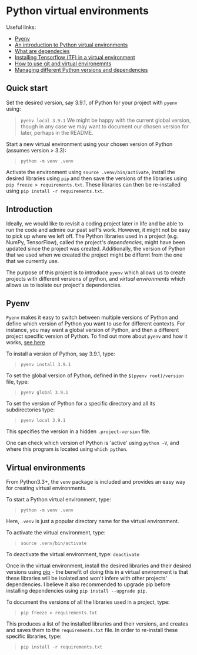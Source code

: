 # Python virtual environments

Useful links:
- [Pyenv](https://github.com/pyenv/pyenv)
- [An introduction to Python virtual environments](https://docs.python.org/3/tutorial/venv.html)
- [What are dependecies](https://www.fullstackpython.com/application-dependencies.html)
- [Installing Tensorflow (TF) in a virtual environment](https://www.tensorflow.org/install/pip)
- [How to use git and virtual environemnts](https://medium.com/wealthy-bytes/the-easiest-way-to-use-a-python-virtual-environment-with-git-401e07c39cde)
- [Managing different Python versions and dependencies](https://www.youtube.com/watch?v=Jfc5aCCQlg0)

## Quick start
Set the desired version, say 3.9.1, of Python for your project with `pyenv` using:
> `pyenv local 3.9.1`
We might be happy with the current global version, though in any case we may want to document our chosen version for later, perhaps in the README. 

Start a new virtual environment using your chosen version of Python (assumes version > 3.3):
> `python -m venv .venv`

Activate the environment using `source .venv/bin/activate`, install the desired libraries using `pip` and then save the versions of the libraries using `pip freeze > requirements.txt`. These libraries can then be re-installed using `pip install -r requirements.txt`. 

## Introduction

Ideally, we would like to revisit a coding project later in life and be able to run the code and admire our past self's work. However, it might not be easy to pick up where we left off. The Python libraries used in a project (e.g. NumPy, TensorFlow), called the project's *dependencies*, might have been updated since the project was created. Additionally, the version of Python that we used when we created the project might be differnt from the one that we currently use. 

The purpose of this project is to introduce `pyenv` which allows us to create projects with different versions of python, and *virtual environments* which allows us to isolate our project's dependencies. 

## Pyenv
`Pyenv` makes it easy to switch between multiple versions of Python and define which version of Python you want to use for different contexts. For instance, you may want a global version of Python, and then a different project specific version of Python. To find out more about `pyenv` and how it works, [see here](https://github.com/pyenv/pyenv) 

To install a version of Python, say 3.9.1, type:
> `pyenv install 3.9.1`

To set the global version of Python, defined in the `$(pyenv root)/version` file, type:
> `pyenv global 3.9.1`

To set the version of Python for a specific directory and all its subdirectories type:
> `pyenv local 3.9.1`

This specifies the version in a hidden `.project-version` file. 

One can check which version of Python is 'active' using `python -V`, and where this program is located using `which python`. 

## Virtual environments

From Python3.3+, the `venv` package is included and provides an easy way for creating virtual environments.

To start a Python virtual environment, type: 
>`python -m venv .venv` 

Here, `.venv` is just a popular directory name for the virtual environment.

To activate the virtual environment, type: 
>`source .venv/bin/activate`

To deactivate the virtual environment, type: `deactivate`

Once in the virtual environment, install the desired libraries and their desired versions using [pip](https://docs.python.org/3/installing/index.html#installing-index) - the benefit of doing this in a virtual environment is that these libraries will be isolated and won't infere with other projects' dependencies. I believe it also recommended to upgrade pip before installing dependencies using `pip install --upgrade pip`. 

To document the versions of all the libraries used in a project, type: 
>`pip freeze > requirements.txt` 

This produces a list of the installed libraries and their versions, and creates and saves them to the `requirements.txt` file. In order to re-install these specific libraries, type:
>`pip install -r requirements.txt`
